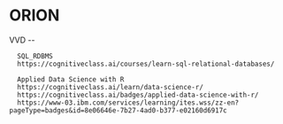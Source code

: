 # ORION



VVD --

      SQL_RDBMS
      https://cognitiveclass.ai/courses/learn-sql-relational-databases/

      Applied Data Science with R
      https://cognitiveclass.ai/learn/data-science-r/
      https://cognitiveclass.ai/badges/applied-data-science-with-r/
      https://www-03.ibm.com/services/learning/ites.wss/zz-en?pageType=badges&id=8e06646e-7b27-4ad0-b377-e02160d6917c
      
